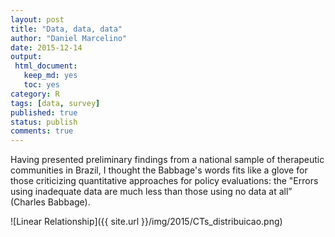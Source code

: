 ```yaml
---
layout: post
title: "Data, data, data"
author: "Daniel Marcelino"
date: 2015-12-14
output:
 html_document: 
   keep_md: yes
   toc: yes
category: R
tags: [data, survey]
published: true
status: publish
comments: true
---
```


Having presented preliminary findings from a national sample of therapeutic communities in Brazil, I thought the Babbage's words  fits like a glove for those criticizing quantitative approaches for policy evaluations: the "Errors using inadequate data are much less than those using no data at all” (Charles Babbage).

![Linear Relationship]({{ site.url }}/img/2015/CTs_distribuicao.png)